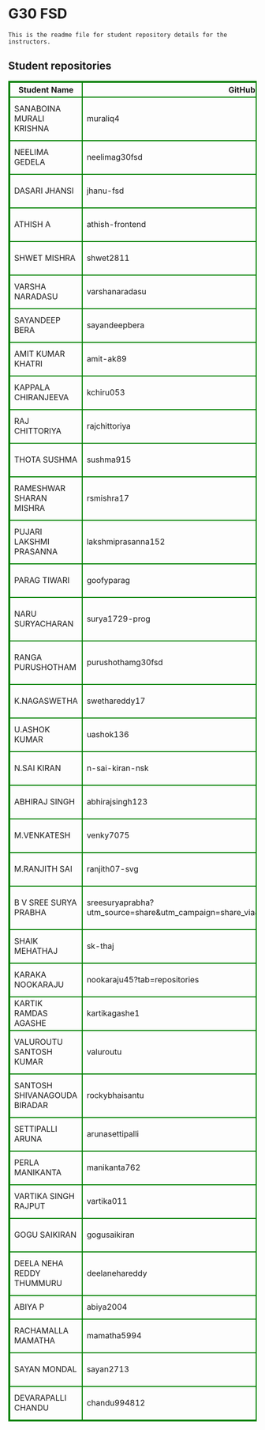 # G30 FSD
    This is the readme file for student repository details for the instructors.
## Student repositories 
<table style="border : 2px solid green; width:100%;">
<tr >
<th style="border : 2px solid green;">Student Name</th>
<th style="border : 2px solid green;">GitHub Username</th>
<th style="border : 2px solid green;">Repository link</th>
</tr>
<tr style="border : 2px solid green;">
<td style="border : 2px solid green;">SANABOINA MURALI KRISHNA</td> 

<td style="border : 2px solid green;">muraliq4</td> 

<td style="border : 2px solid green;">https://github.com/sure-trust/SANABOINA-MURALI-KRISHNA-g30-fsd</td> 
</tr>

<tr style="border : 2px solid green;">
<td style="border : 2px solid green;">NEELIMA GEDELA</td> 

<td style="border : 2px solid green;">neelimag30fsd</td> 

<td style="border : 2px solid green;">https://github.com/sure-trust/NEELIMA-GEDELA-g30-fsd</td> 
</tr>

<tr style="border : 2px solid green;">
<td style="border : 2px solid green;">DASARI JHANSI</td> 

<td style="border : 2px solid green;">jhanu-fsd</td> 

<td style="border : 2px solid green;">https://github.com/sure-trust/DASARI-JHANSI-g30-fsd</td> 
</tr>

<tr style="border : 2px solid green;">
<td style="border : 2px solid green;">ATHISH A</td> 

<td style="border : 2px solid green;">athish-frontend</td> 

<td style="border : 2px solid green;">https://github.com/sure-trust/ATHISH-A-g30-fsd</td> 
</tr>

<tr style="border : 2px solid green;">
<td style="border : 2px solid green;">SHWET MISHRA</td> 

<td style="border : 2px solid green;">shwet2811</td> 

<td style="border : 2px solid green;">https://github.com/sure-trust/SHWET-MISHRA-g30-fsd</td> 
</tr>

<tr style="border : 2px solid green;">
<td style="border : 2px solid green;">VARSHA NARADASU</td> 

<td style="border : 2px solid green;">varshanaradasu</td> 

<td style="border : 2px solid green;">https://github.com/sure-trust/VARSHA-NARADASU-g30-fsd</td> 
</tr>

<tr style="border : 2px solid green;">
<td style="border : 2px solid green;">SAYANDEEP BERA</td> 

<td style="border : 2px solid green;">sayandeepbera</td> 

<td style="border : 2px solid green;">https://github.com/sure-trust/SAYANDEEP-BERA-g30-fsd</td> 
</tr>

<tr style="border : 2px solid green;">
<td style="border : 2px solid green;">AMIT KUMAR KHATRI</td> 

<td style="border : 2px solid green;">amit-ak89</td> 

<td style="border : 2px solid green;">https://github.com/sure-trust/AMIT-KUMAR-KHATRI-g30-fsd</td> 
</tr>

<tr style="border : 2px solid green;">
<td style="border : 2px solid green;">KAPPALA CHIRANJEEVA</td> 

<td style="border : 2px solid green;">kchiru053</td> 

<td style="border : 2px solid green;">https://github.com/sure-trust/KAPPALA-CHIRANJEEVA-g30-fsd</td> 
</tr>

<tr style="border : 2px solid green;">
<td style="border : 2px solid green;">RAJ CHITTORIYA</td> 

<td style="border : 2px solid green;">rajchittoriya</td> 

<td style="border : 2px solid green;">https://github.com/sure-trust/RAJ-CHITTORIYA-g30-fsd</td> 
</tr>

<tr style="border : 2px solid green;">
<td style="border : 2px solid green;">THOTA SUSHMA</td> 

<td style="border : 2px solid green;">sushma915</td> 

<td style="border : 2px solid green;">https://github.com/sure-trust/THOTA-SUSHMA-g30-fsd</td> 
</tr>

<tr style="border : 2px solid green;">
<td style="border : 2px solid green;">RAMESHWAR SHARAN MISHRA</td> 

<td style="border : 2px solid green;">rsmishra17</td> 

<td style="border : 2px solid green;">https://github.com/sure-trust/RAMESHWAR-SHARAN-MISHRA-g30-fsd</td> 
</tr>

<tr style="border : 2px solid green;">
<td style="border : 2px solid green;">PUJARI LAKSHMI PRASANNA</td> 

<td style="border : 2px solid green;">lakshmiprasanna152</td> 

<td style="border : 2px solid green;">https://github.com/sure-trust/PUJARI-LAKSHMI-PRASANNA-g30-fsd</td> 
</tr>

<tr style="border : 2px solid green;">
<td style="border : 2px solid green;">PARAG TIWARI</td> 

<td style="border : 2px solid green;">goofyparag</td> 

<td style="border : 2px solid green;">https://github.com/sure-trust/PARAG-TIWARI-g30-fsd</td> 
</tr>

<tr style="border : 2px solid green;">
<td style="border : 2px solid green;">NARU SURYACHARAN</td> 

<td style="border : 2px solid green;">surya1729-prog</td> 

<td style="border : 2px solid green;">https://github.com/sure-trust/NARU-SURYACHARAN-g30-fsd</td> 
</tr>

<tr style="border : 2px solid green;">
<td style="border : 2px solid green;">RANGA PURUSHOTHAM</td> 

<td style="border : 2px solid green;">purushothamg30fsd</td> 

<td style="border : 2px solid green;">https://github.com/sure-trust/RANGA-PURUSHOTHAM-g30-fsd</td> 
</tr>

<tr style="border : 2px solid green;">
<td style="border : 2px solid green;">K.NAGASWETHA</td> 

<td style="border : 2px solid green;">swethareddy17</td> 

<td style="border : 2px solid green;">https://github.com/sure-trust/K.NAGASWETHA-g30-fsd</td> 
</tr>

<tr style="border : 2px solid green;">
<td style="border : 2px solid green;">U.ASHOK KUMAR</td> 

<td style="border : 2px solid green;">uashok136</td> 

<td style="border : 2px solid green;">https://github.com/sure-trust/U.ASHOK-KUMAR-g30-fsd</td> 
</tr>

<tr style="border : 2px solid green;">
<td style="border : 2px solid green;">N.SAI KIRAN</td> 

<td style="border : 2px solid green;">n-sai-kiran-nsk</td> 

<td style="border : 2px solid green;">https://github.com/sure-trust/N.SAI-KIRAN-g30-fsd</td> 
</tr>

<tr style="border : 2px solid green;">
<td style="border : 2px solid green;">ABHIRAJ SINGH</td> 

<td style="border : 2px solid green;">abhirajsingh123</td> 

<td style="border : 2px solid green;">https://github.com/sure-trust/ABHIRAJ-SINGH-g30-fsd</td> 
</tr>

<tr style="border : 2px solid green;">
<td style="border : 2px solid green;">M.VENKATESH</td> 

<td style="border : 2px solid green;">venky7075</td> 

<td style="border : 2px solid green;">https://github.com/sure-trust/M.VENKATESH-g30-fsd</td> 
</tr>

<tr style="border : 2px solid green;">
<td style="border : 2px solid green;">M.RANJITH SAI</td> 

<td style="border : 2px solid green;">ranjith07-svg</td> 

<td style="border : 2px solid green;">https://github.com/sure-trust/M.RANJITH-SAI-g30-fsd</td> 
</tr>

<tr style="border : 2px solid green;">
<td style="border : 2px solid green;">B V SREE SURYA PRABHA</td> 

<td style="border : 2px solid green;">sreesuryaprabha?utm_source=share&utm_campaign=share_via&utm_content=profile&utm_medium=android_app</td> 

<td style="border : 2px solid green;">https://github.com/sure-trust/B-V-SREE-SURYA-PRABHA-g30-fsd</td> 
</tr>

<tr style="border : 2px solid green;">
<td style="border : 2px solid green;">SHAIK MEHATHAJ</td> 

<td style="border : 2px solid green;">sk-thaj</td> 

<td style="border : 2px solid green;">https://github.com/sure-trust/SHAIK-MEHATHAJ-g30-fsd</td> 
</tr>

<tr style="border : 2px solid green;">
<td style="border : 2px solid green;">KARAKA NOOKARAJU</td> 

<td style="border : 2px solid green;">nookaraju45?tab=repositories</td> 

<td style="border : 2px solid green;">https://github.com/sure-trust/KARAKA-NOOKARAJU-g30-fsd</td> 
</tr>

<tr style="border : 2px solid green;">
<td style="border : 2px solid green;">KARTIK RAMDAS AGASHE</td> 

<td style="border : 2px solid green;">kartikagashe1</td> 

<td style="border : 2px solid green;">https://github.com/sure-trust/KARTIK-RAMDAS-AGASHE-g30-fsd</td> 
</tr>

<tr style="border : 2px solid green;">
<td style="border : 2px solid green;">VALUROUTU SANTOSH KUMAR</td> 

<td style="border : 2px solid green;">valuroutu</td> 

<td style="border : 2px solid green;">https://github.com/sure-trust/VALUROUTU-SANTOSH-KUMAR-g30-fsd</td> 
</tr>

<tr style="border : 2px solid green;">
<td style="border : 2px solid green;">SANTOSH SHIVANAGOUDA BIRADAR</td> 

<td style="border : 2px solid green;">rockybhaisantu</td> 

<td style="border : 2px solid green;">https://github.com/sure-trust/SANTOSH-SHIVANAGOUDA-BIRADAR-g30-fsd</td> 
</tr>

<tr style="border : 2px solid green;">
<td style="border : 2px solid green;">SETTIPALLI ARUNA</td> 

<td style="border : 2px solid green;">arunasettipalli</td> 

<td style="border : 2px solid green;">https://github.com/sure-trust/SETTIPALLI-ARUNA-g30-fsd</td> 
</tr>

<tr style="border : 2px solid green;">
<td style="border : 2px solid green;">PERLA MANIKANTA</td> 

<td style="border : 2px solid green;">manikanta762</td> 

<td style="border : 2px solid green;">https://github.com/sure-trust/PERLA-MANIKANTA-g30-fsd</td> 
</tr>

<tr style="border : 2px solid green;">
<td style="border : 2px solid green;">VARTIKA SINGH RAJPUT</td> 

<td style="border : 2px solid green;">vartika011</td> 

<td style="border : 2px solid green;">https://github.com/sure-trust/VARTIKA-SINGH-RAJPUT-g30-fsd</td> 
</tr>

<tr style="border : 2px solid green;">
<td style="border : 2px solid green;">GOGU SAIKIRAN</td> 

<td style="border : 2px solid green;">gogusaikiran</td> 

<td style="border : 2px solid green;">https://github.com/sure-trust/GOGU-SAIKIRAN-g30-fsd</td> 
</tr>

<tr style="border : 2px solid green;">
<td style="border : 2px solid green;">DEELA NEHA REDDY THUMMURU</td> 

<td style="border : 2px solid green;">deelanehareddy</td> 

<td style="border : 2px solid green;">https://github.com/sure-trust/DEELA-NEHA-REDDY-THUMMURU-g30-fsd</td> 
</tr>

<tr style="border : 2px solid green;">
<td style="border : 2px solid green;">ABIYA P</td> 

<td style="border : 2px solid green;">abiya2004</td> 

<td style="border : 2px solid green;">https://github.com/sure-trust/ABIYA-P-g30-fsd</td> 
</tr>

<tr style="border : 2px solid green;">
<td style="border : 2px solid green;">RACHAMALLA MAMATHA</td> 

<td style="border : 2px solid green;">mamatha5994</td> 

<td style="border : 2px solid green;">https://github.com/sure-trust/RACHAMALLA-MAMATHA-g30-fsd</td> 
</tr>

<tr style="border : 2px solid green;">
<td style="border : 2px solid green;">SAYAN MONDAL</td> 

<td style="border : 2px solid green;">sayan2713</td> 

<td style="border : 2px solid green;">https://github.com/sure-trust/SAYAN-MONDAL-g30-fsd</td> 
</tr>

<tr style="border : 2px solid green;">
<td style="border : 2px solid green;">DEVARAPALLI CHANDU</td> 

<td style="border : 2px solid green;">chandu994812</td> 

<td style="border : 2px solid green;">https://github.com/sure-trust/DEVARAPALLI-CHANDU-g30-fsd</td> 
</tr>
